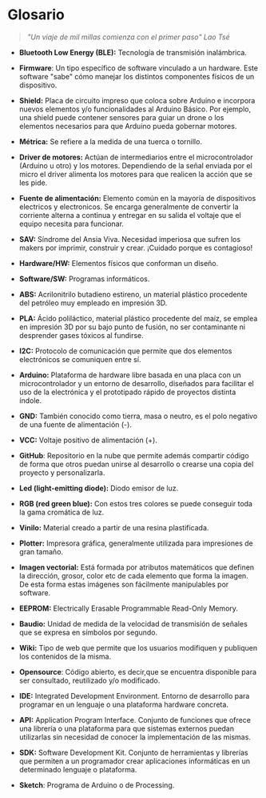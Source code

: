 # Glosario

>*"Un viaje de mil millas comienza con el primer paso"*
> *Lao Tsé*

- **Bluetooth Low Energy (BLE):** Tecnología de transmisión inalámbrica.

- **Firmware**: Un tipo específico de software vinculado a un hardware. Este software "sabe" cómo manejar los distintos componentes físicos de un dispositivo.

- **Shield:** Placa de circuito impreso que coloca sobre Arduino e incorpora nuevos elementos y/o funcionalidades al Arduino Básico. Por ejemplo, una shield puede contener sensores para guiar un drone o los elementos necesarios para que Arduino pueda gobernar motores.

- **Métrica:** Se refiere a la medida de una tuerca o tornillo.

- **Driver de motores:** Actúan de intermediarios entre el microcontrolador (Arduino u otro) y los motores. Dependiendo de la señal enviada por el micro el driver alimenta los motores para que realicen la acción que se les pide.

- **Fuente de alimentación:** Elemento común en la mayoría de dispositivos electricos y electronicos. Se encarga generalmente de convertir la corriente alterna a continua y entregar en su salida el voltaje que el equipo necesita para funcionar.

- **SAV:** Síndrome del Ansia Viva. Necesidad imperiosa que sufren los makers por imprimir, construir y crear. ¡Cuidado porque es contagioso!

- **Hardware/HW:** Elementos físicos que conforman un diseño.

- **Software/SW:** Programas informáticos.

- **ABS:** Acrilonitrilo butadieno estireno, un material plástico procedente del petróleo muy empleado en impresión 3D.

- **PLA:** Ácido poliláctico, material plástico procedente del maíz, se emplea en impresión 3D por su bajo punto de fusión, no ser contaminante ni desprender gases tóxicos al fundirse.

- **I2C:** Protocolo de comunicación que permite que dos elementos electrónicos se comuniquen entre sí.

- **Arduino:** Plataforma de hardware libre basada en una placa con un microcontrolador y un entorno de desarrollo, diseñados para facilitar el uso de la electrónica y el prototipado rápido de proyectos distinta índole.

- **GND:** También conocido como tierra, masa o neutro, es el polo negativo de una fuente de alimentación (-).

- **VCC:** Voltaje positivo de alimentación (+).

-  **GitHub**: Repositorio en la nube que permite además compartir código de forma que otros puedan unirse al desarrollo o crearse una copia del proyecto y personalizarla.

- **Led (light-emitting diode):** Diodo emisor de luz.

- **RGB (red green blue):** Con estos tres colores se puede conseguir toda la gama cromática de luz.

- **Vinilo:** Material creado a partir de una resina plastificada.

- **Plotter:** Impresora gráfica, generalmente utilizada para impresiones de gran tamaño.

- **Imagen vectorial:** Está formada por atributos matemáticos que definen la dirección, grosor, color etc de cada elemento que forma la imagen. De esta forma estas imágenes son fácilmente manipulables por software.

- **EEPROM:** Electrically Erasable Programmable Read-Only Memory.

- **Baudio:** Unidad de medida de la velocidad de transmisión de señales que se expresa en símbolos por segundo.

- **Wiki:** Tipo de web que permite que los usuarios modifiquen y publiquen los contenidos de la misma.

- **Opensource**: Código abierto, es decir,que se encuentra disponible para ser consultado, reutilizado y/o modificado.

- **IDE:** Integrated Development Environment. Entorno de desarrollo para programar en un lenguaje o una plataforma hardware concreta.

- **API:** Application Program Interface. Conjunto de funciones que ofrece una librería o una plataforma para que sistemas externos puedan utilizarlas sin necesidad de conocer la implementación de las mismas.

- **SDK:** Software Development Kit. Conjunto de herramientas y librerías que permiten a un programador crear aplicaciones informáticas en un determinado lenguaje o plataforma.

- **Sketch**: Programa de Arduino o de Processing.